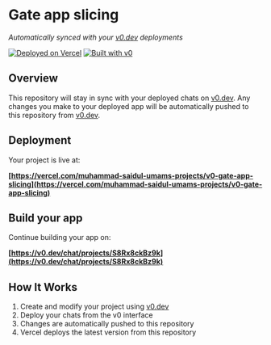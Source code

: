 # Gate app slicing

*Automatically synced with your [v0.dev](https://v0.dev) deployments*

[![Deployed on Vercel](https://img.shields.io/badge/Deployed%20on-Vercel-black?style=for-the-badge&logo=vercel)](https://vercel.com/muhammad-saidul-umams-projects/v0-gate-app-slicing)
[![Built with v0](https://img.shields.io/badge/Built%20with-v0.dev-black?style=for-the-badge)](https://v0.dev/chat/projects/S8Rx8ckBz9k)

## Overview

This repository will stay in sync with your deployed chats on [v0.dev](https://v0.dev).
Any changes you make to your deployed app will be automatically pushed to this repository from [v0.dev](https://v0.dev).

## Deployment

Your project is live at:

**[https://vercel.com/muhammad-saidul-umams-projects/v0-gate-app-slicing](https://vercel.com/muhammad-saidul-umams-projects/v0-gate-app-slicing)**

## Build your app

Continue building your app on:

**[https://v0.dev/chat/projects/S8Rx8ckBz9k](https://v0.dev/chat/projects/S8Rx8ckBz9k)**

## How It Works

1. Create and modify your project using [v0.dev](https://v0.dev)
2. Deploy your chats from the v0 interface
3. Changes are automatically pushed to this repository
4. Vercel deploys the latest version from this repository